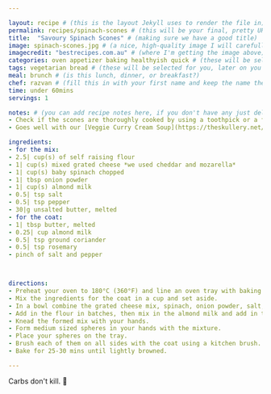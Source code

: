 ```yaml
---

layout: recipe # (this is the layout Jekyll uses to render the file in)
permalink: recipes/spinach-scones # (this will be your final, pretty URL)
title:  "Savoury Spinach Scones" # (making sure we have a good title)
image: spinach-scones.jpg # (a nice, high-quality image I will carefully select for you)
imagecredit: "bestrecipes.com.au" # (where I'm getting the image above)
categories: oven appetizer baking healthyish quick # (these will be selected for you, later on you can select your own)
tags: vegetarian bread # (these will be selected for you, later on you can select your own)
meal: brunch # (is this lunch, dinner, or breakfast?)
chef: razvan # (fill this in with your first name and keep the name the same for all your recipes, since each chef has his own collection of recipes)
time: under 60mins
servings: 1

notes: # (you can add recipe notes here, if you don't have any just delete this whole section and it won't be processed)
- Check if the scones are thoroughly cooked by using a toothpick or a fork. 
- Goes well with our [Veggie Curry Cream Soup](https://theskullery.net/recipes/veggie-curry-soup).

ingredients:
- for the mix:
- 2.5| cup(s) of self raising flour
- 1| cup(s) mixed grated cheese *we used cheddar and mozarella* 
- 1| cup(s) baby spinach chopped
- 1| tbsp onion powder
- 1| cup(s) almond milk
- 0.5| tsp salt
- 0.5| tsp pepper
- 30|g unsalted butter, melted
- for the coat:
- 1| tbsp butter, melted
- 0.25| cup almond milk 
- 0.5| tsp ground coriander
- 0.5| tsp rosemary
- pinch of salt and pepper  



directions:
- Preheat your oven to 180°C (360°F) and line an oven tray with baking parchment.
- Mix the ingredients for the coat in a cup and set aside.
- In a bowl combine the grated cheese mix, spinach, onion powder, salt, and pepper.
- Add in the flour in batches, then mix in the almond milk and add in the melted butter until it all comes together.
- Knead the formed mix with your hands. 
- Form medium sized spheres in your hands with the mixture.
- Place your spheres on the tray.
- Brush each of them on all sides with the coat using a kitchen brush. 
- Bake for 25-30 mins until lightly browned. 

--- 
```

<!-- Below is the description, just write what you want or leave it empty 😁 -->
Carbs don't kill. 🔪

